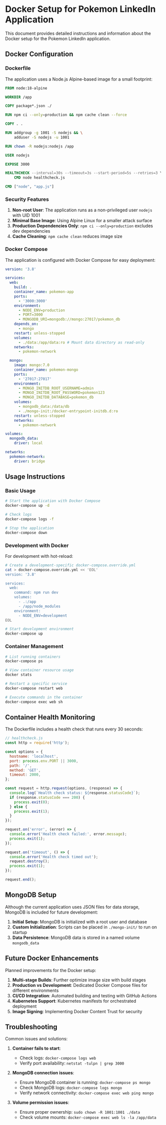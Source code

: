 # Docker Setup for Pokemon LinkedIn Application

This document provides detailed instructions and information about the Docker setup for the Pokemon LinkedIn application.

## Docker Configuration

### Dockerfile

The application uses a Node.js Alpine-based image for a small footprint:

```dockerfile
FROM node:18-alpine

WORKDIR /app

COPY package*.json ./

RUN npm ci --only=production && npm cache clean --force

COPY . .

RUN addgroup -g 1001 -S nodejs && \
    adduser -S nodejs -u 1001

RUN chown -R nodejs:nodejs /app

USER nodejs

EXPOSE 3000

HEALTHCHECK --interval=30s --timeout=3s --start-period=5s --retries=3 \
    CMD node healthcheck.js

CMD ["node", "app.js"]
```

### Security Features

1. **Non-root User**: The application runs as a non-privileged user `nodejs` with UID 1001
2. **Minimal Base Image**: Using Alpine Linux for a smaller attack surface
3. **Production Dependencies Only**: `npm ci --only=production` excludes dev dependencies
4. **Cache Cleaning**: `npm cache clean` reduces image size

### Docker Compose

The application is configured with Docker Compose for easy deployment:

```yaml
version: '3.8'

services:
  web:
    build: .
    container_name: pokemon-app
    ports:
      - '3000:3000'
    environment:
      - NODE_ENV=production
      - PORT=3000
      - MONGODB_URI=mongodb://mongo:27017/pokemon_db
    depends_on:
      - mongo
    restart: unless-stopped
    volumes:
      - ./data:/app/data:ro # Mount data directory as read-only
    networks:
      - pokemon-network

  mongo:
    image: mongo:7.0
    container_name: pokemon-mongo
    ports:
      - '27017:27017'
    environment:
      - MONGO_INITDB_ROOT_USERNAME=admin
      - MONGO_INITDB_ROOT_PASSWORD=pokemon123
      - MONGO_INITDB_DATABASE=pokemon_db
    volumes:
      - mongodb_data:/data/db
      - ./mongo-init:/docker-entrypoint-initdb.d:ro
    restart: unless-stopped
    networks:
      - pokemon-network

volumes:
  mongodb_data:
    driver: local

networks:
  pokemon-network:
    driver: bridge
```

## Usage Instructions

### Basic Usage

```bash
# Start the application with Docker Compose
docker-compose up -d

# Check logs
docker-compose logs -f

# Stop the application
docker-compose down
```

### Development with Docker

For development with hot-reload:

```bash
# Create a development-specific docker-compose.override.yml
cat > docker-compose.override.yml << 'EOL'
version: '3.8'

services:
  web:
    command: npm run dev
    volumes:
      - .:/app
      - /app/node_modules
    environment:
      - NODE_ENV=development
EOL

# Start development environment
docker-compose up
```

### Container Management

```bash
# List running containers
docker-compose ps

# View container resource usage
docker stats

# Restart a specific service
docker-compose restart web

# Execute commands in the container
docker-compose exec web sh
```

## Container Health Monitoring

The Dockerfile includes a health check that runs every 30 seconds:

```javascript
// healthcheck.js
const http = require('http');

const options = {
  hostname: 'localhost',
  port: process.env.PORT || 3000,
  path: '/',
  method: 'GET',
  timeout: 2000,
};

const request = http.request(options, (response) => {
  console.log(`Health check status: ${response.statusCode}`);
  if (response.statusCode === 200) {
    process.exit(0);
  } else {
    process.exit(1);
  }
});

request.on('error', (error) => {
  console.error('Health check failed:', error.message);
  process.exit(1);
});

request.on('timeout', () => {
  console.error('Health check timed out');
  request.destroy();
  process.exit(1);
});

request.end();
```

## MongoDB Setup

Although the current application uses JSON files for data storage, MongoDB is included for future development:

1. **Initial Setup**: MongoDB is initialized with a root user and database
2. **Custom Initialization**: Scripts can be placed in `./mongo-init/` to run on startup
3. **Data Persistence**: MongoDB data is stored in a named volume `mongodb_data`

## Future Docker Enhancements

Planned improvements for the Docker setup:

1. **Multi-stage Builds**: Further optimize image size with build stages
2. **Production vs Development**: Dedicated Docker Compose files for different environments
3. **CI/CD Integration**: Automated building and testing with GitHub Actions
4. **Kubernetes Support**: Kubernetes manifests for orchestrated deployment
5. **Image Signing**: Implementing Docker Content Trust for security

## Troubleshooting

Common issues and solutions:

1. **Container fails to start**:

   - Check logs: `docker-compose logs web`
   - Verify port availability: `netstat -tulpn | grep 3000`

2. **MongoDB connection issues**:

   - Ensure MongoDB container is running: `docker-compose ps mongo`
   - Check MongoDB logs: `docker-compose logs mongo`
   - Verify network connectivity: `docker-compose exec web ping mongo`

3. **Volume permission issues**:
   - Ensure proper ownership: `sudo chown -R 1001:1001 ./data`
   - Check volume mounts: `docker-compose exec web ls -la /app/data`
